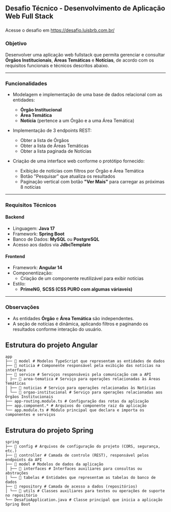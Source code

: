 ## Desafio Técnico - Desenvolvimento de Aplicação Web Full Stack

###
Acesse o desafio em https://desafio.luisbrb.com.br/

### Objetivo
Desenvolver uma aplicação web fullstack que permita gerenciar e consultar **Órgãos Institucionais**, **Áreas Temáticas** e **Notícias**, de acordo com os requisitos funcionais e técnicos descritos abaixo.

---

### Funcionalidades

- Modelagem e implementação de uma base de dados relacional com as entidades:
  - **Órgão Institucional**
  - **Área Temática**
  - **Notícia** (pertence a um Órgão e a uma Área Temática)

- Implementação de 3 endpoints REST:
  - Obter a lista de Órgãos
  - Obter a lista de Áreas Temáticas
  - Obter a lista paginada de Notícias

- Criação de uma interface web conforme o protótipo fornecido:
  - Exibição de notícias com filtros por Órgão e Área Temática
  - Botão "Pesquisar" que atualiza os resultados
  - Paginação vertical com botão **"Ver Mais"** para carregar as próximas 8 notícias

---

### Requisitos Técnicos

#### Backend
- Linguagem: **Java 17**
- Framework: **Spring Boot**
- Banco de Dados: **MySQL** ou **PostgreSQL**
- Acesso aos dados via **JdbcTemplate**

#### Frontend
- Framework: **Angular 14**
- Componentização:
  - Criação de um componente reutilizável para exibir notícias
- Estilo:
  - **PrimeNG**, **SCSS (CSS PURO com algumas váriaveis)**

---

### Observações
- As entidades **Órgão** e **Área Temática** são independentes.
- A seção de notícias é dinâmica, aplicando filtros e paginando os resultados conforme interação do usuário.

## Estrutura do projeto Angular
```
app
├── 📁 model # Modelos TypeScript que representam as entidades de dados
├── 📁 noticia # Componente responsável pela exibição das notícias na interface
├── 📁 service # Serviços responsáveis pela comunicação com a API
│ ├── 📁 area-tematica # Serviço para operações relacionadas às Áreas Temáticas
│ ├── 📁 noticias # Serviço para operações relacionadas às Notícias
│ └── 📁 orgao-institucional # Serviço para operações relacionadas aos Órgãos Institucionais
├── app-routing.module.ts # Configuração das rotas da aplicação
├── app.component.* # Arquivos do componente raiz da aplicação
└── app.module.ts # Módulo principal que declara e importa os componentes e serviços
```

## Estrutura do projeto Spring
```
spring
├── 📁 config # Arquivos de configuração do projeto (CORS, segurança, etc.)
├── 📁 controller # Camada de controle (REST), responsável pelos endpoints da API
├── 📁 model # Modelos de dados da aplicação
│ ├── 📁 interfaces # Interfaces auxiliares para consultas ou abstrações
│ └── 📁 tabelas # Entidades que representam as tabelas do banco de dados
├── 📁 repository # Camada de acesso a dados (repositórios)
│ └── 📁 utils # Classes auxiliares para testes ou operações de suporte no repositório
└── DesafioApplication.java # Classe principal que inicia a aplicação Spring Boot
```
